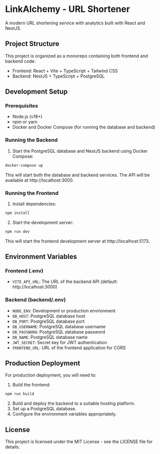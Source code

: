 
# LinkAlchemy - URL Shortener

A modern URL shortening service with analytics built with React and NestJS.

## Project Structure

This project is organized as a monorepo containing both frontend and backend code:

- Frontend: React + Vite + TypeScript + Tailwind CSS
- Backend: NestJS + TypeScript + PostgreSQL

## Development Setup

### Prerequisites

- Node.js (v18+)
- npm or yarn
- Docker and Docker Compose (for running the database and backend)

### Running the Backend

1. Start the PostgreSQL database and NestJS backend using Docker Compose:

```bash
docker-compose up
```

This will start both the database and backend services. The API will be available at http://localhost:3000.

### Running the Frontend

1. Install dependencies:

```bash
npm install
```

2. Start the development server:

```bash
npm run dev
```

This will start the frontend development server at http://localhost:5173.

## Environment Variables

### Frontend (.env)

- `VITE_API_URL`: The URL of the backend API (default: http://localhost:3000)

### Backend (backend/.env)

- `NODE_ENV`: Development or production environment
- `DB_HOST`: PostgreSQL database host
- `DB_PORT`: PostgreSQL database port
- `DB_USERNAME`: PostgreSQL database username
- `DB_PASSWORD`: PostgreSQL database password
- `DB_NAME`: PostgreSQL database name
- `JWT_SECRET`: Secret key for JWT authentication
- `FRONTEND_URL`: URL of the frontend application for CORS

## Production Deployment

For production deployment, you will need to:

1. Build the frontend:

```bash
npm run build
```

2. Build and deploy the backend to a suitable hosting platform.
3. Set up a PostgreSQL database.
4. Configure the environment variables appropriately.

## License

This project is licensed under the MIT License - see the LICENSE file for details.
